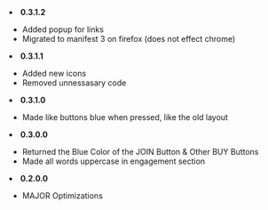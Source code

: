 <li><b>0.3.1.2</b></li>
    <ul>
    <li>Added popup for links</li>
    <li>Migrated to manifest 3 on firefox (does not effect chrome)</li>
    </ul>
<li><b>0.3.1.1</b></li>
    <ul>
    <li>Added new icons</li>
    <li>Removed unnessasary code</li>
    </ul>
<li><b>0.3.1.0</b></li>
    <ul>
    <li>Made like buttons blue when pressed, like the old layout</li>
    </ul>
<li><b>0.3.0.0</b></li>
    <ul>
    <li>Returned the Blue Color of the JOIN Button & Other BUY Buttons</li>
    <li>Made all words uppercase in engagement section</li>
    </ul>
<li><b>0.2.0.0</b></li>
    <ul>
    <li>MAJOR Optimizations</li>
    </ul>
